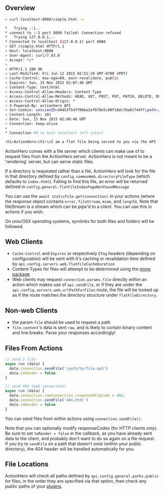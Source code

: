 ## Overview

```bash
> curl localhost:8080/simple.html -v

*   Trying ::1..
* connect to ::1 port 8080 failed: Connection refused
*   Trying 127.0.0.1...
* Connected to localhost (127.0.0.1) port 8080
> GET /simple.html HTTP/1.1
> Host: localhost:8080
> User-Agent: curl/7.43.0
> Accept: */*
>
< HTTP/1.1 200 OK
< Last-Modified: Fri Jun 12 2015 02:51:29 GMT-0700 (PDT)
< Cache-Control: max-age=60, must-revalidate, public
< Expires: Sun, 15 Nov 2015 02:07:46 GMT
< Content-Type: text/html
< Access-Control-Allow-Headers: Content-Type
< Access-Control-Allow-Methods: HEAD, GET, POST, PUT, PATCH, DELETE, OPTIONS, TRACE
< Access-Control-Allow-Origin: *
< X-Powered-By: actionhero API
< Set-Cookie: sessionID=d4453f54ff066a2ef078e5c80f18dc78a81f44ff;path=/;expires=Sun, 15 Nov 2015 03:06:46 GMT;
< Content-Length: 101
< Date: Sun, 15 Nov 2015 02:06:46 GMT
< Connection: keep-alive
<
* Connection #0 to host localhost left intact

<h1>ActionHero</h1>\nI am a flat file being served to you via the API from ./public/simple.html<br />
```

ActionHero comes with a file server which clients can make use of to request files from the ActionHero server. ActionHero is not meant to be a 'rendering' server, but can serve static files.

If a directory is requested rather than a file, ActionHero will look for the file in that directory defined by `config.commonWeb.directoryFileType` (which defaults to `index.html`). Failing to find this file, an error will be returned defined in `config.general.flatFileIndexPageNotFoundMessage`

You can use the `await staticFile.get(connection)` in your actions (where the response object contains `error`, `fileStream`, `mime`, and `length`). Note that fileStream is a stream which can be pipe'd to a client. You can use this in actions if you wish.

On unix/OSX operating systems, symlinks for both files and folders will be followed.

## Web Clients

- `Cache-Control` and `Expires` or respectively `ETag` headers (depending on configuration) will be sent with it's caching or revalidation time defined by `api.config.servers.web.flatFileCacheDuration`
- Content-Types for files will attempt to be determined using the [mime package](https://npmjs.org/package/mime)
- Web clients may request `connection.params.file` directly within an action which makes use of `api.sendFile`, or if they are under the `api.config.servers.web.urlPathForFiles` route, the file will be looked up as if the route matches the directory structure under `flatFileDirectory`.

## Non-web Clients

- the param `file` should be used to request a path
- `file.content`'s data is sent `raw`, and is likely to contain binary content and line breaks. Parse your responses accordingly!

## Files From Actions

```ts
// send a file
async run (data) {
  data.connection.sendFile('/path/to/file.mp3')
  data.toRender = false
}

// send 404 (web connection)
async run (data) {
  data.connection.rawConnection.responseHttpCode = 404;
  data.connection.sendFile('404.html')
  data.toRender = false
}
```

You can send files from within actions using `connection.sendFile()`.

Note that you can optionally modify responseCodes (for HTTP clients only). Be sure to set `toRender = false` in the callback, as you have already sent data to the client, and probably don't want to do so again on a file request. If you try to `sendFile` on a path that doesn't exist (within your public directory), the 404 header will be handled automatically for you.

## File Locations

ActionHero will check all paths defined by `api.config.general.paths.public` for files, in the order they are specified via that option, then check any public paths of your [plugins](/tutorials/plugins).

